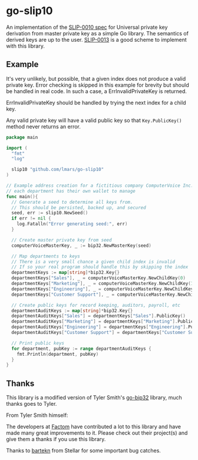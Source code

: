 # go-slip10

An implementation of the [SLIP-0010 spec](https://github.com/satoshilabs/slips/blob/master/slip-0010.md) for Universal private key derivation from master private key as a simple Go library. The semantics of derived keys are up to the user. [SLIP-0013](https://github.com/satoshilabs/slips/blob/master/slip-0013.md) is a good scheme to implement with this library.

## Example

It's very unlikely, but possible, that a given index does not produce a valid 
private key. Error checking is skipped in this example for brevity but should be handled in real code. In such a case, a ErrInvalidPrivateKey is returned.

ErrInvalidPrivateKey should be handled by trying the next index for a child key.

Any valid private key will have a valid public key so that `Key.PublicKey()`
method never returns an error.

```go
package main

import (
  "fmt"
  "log"

  slip10 "github.com/lmars/go-slip10"
)

// Example address creation for a fictitious company ComputerVoice Inc. where
// each department has their own wallet to manage
func main(){
  // Generate a seed to determine all keys from.
  // This should be persisted, backed up, and secured
  seed, err := slip10.NewSeed()
  if err != nil {
    log.Fatalln("Error generating seed:", err)
  }

  // Create master private key from seed
  computerVoiceMasterKey, _ := bip32.NewMasterKey(seed)

  // Map departments to keys
  // There is a very small chance a given child index is invalid
  // If so your real program should handle this by skipping the index
  departmentKeys := map[string]*bip32.Key{}
  departmentKeys["Sales"], _ = computerVoiceMasterKey.NewChildKey(0)
  departmentKeys["Marketing"], _ = computerVoiceMasterKey.NewChildKey(1)
  departmentKeys["Engineering"], _ = computerVoiceMasterKey.NewChildKey(2)
  departmentKeys["Customer Support"], _ = computerVoiceMasterKey.NewChildKey(3)

  // Create public keys for record keeping, auditors, payroll, etc
  departmentAuditKeys := map[string]*bip32.Key{}
  departmentAuditKeys["Sales"] = departmentKeys["Sales"].PublicKey()
  departmentAuditKeys["Marketing"] = departmentKeys["Marketing"].PublicKey()
  departmentAuditKeys["Engineering"] = departmentKeys["Engineering"].PublicKey()
  departmentAuditKeys["Customer Support"] = departmentKeys["Customer Support"].PublicKey()

  // Print public keys
  for department, pubKey := range departmentAuditKeys {
    fmt.Println(department, pubKey)
  }
}
```

## Thanks

This library is a modified version of Tyler Smith's [go-bip32](https://github.com/tyler-smith/go-bip32) library,
much thanks goes to Tyler.

From Tyler Smith himself:

The developers at [Factom](https://www.factom.com/) have contributed a lot to this library and have made many great improvements to it. Please check out their project(s) and give them a thanks if you use this library.

Thanks to [bartekn](https://github.com/bartekn) from Stellar for some important bug catches.
